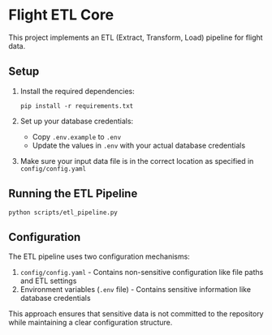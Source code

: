 # Flight ETL Core

This project implements an ETL (Extract, Transform, Load) pipeline for flight data.

## Setup

1. Install the required dependencies:
   ```
   pip install -r requirements.txt
   ```

2. Set up your database credentials:
   - Copy `.env.example` to `.env`
   - Update the values in `.env` with your actual database credentials

3. Make sure your input data file is in the correct location as specified in `config/config.yaml`

## Running the ETL Pipeline

```
python scripts/etl_pipeline.py
```

## Configuration

The ETL pipeline uses two configuration mechanisms:

1. `config/config.yaml` - Contains non-sensitive configuration like file paths and ETL settings
2. Environment variables (`.env` file) - Contains sensitive information like database credentials

This approach ensures that sensitive data is not committed to the repository while maintaining a clear configuration structure.